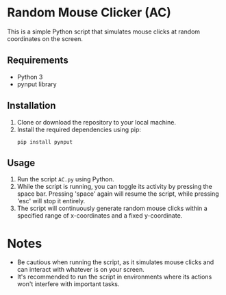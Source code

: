 # Random Mouse Clicker (AC)

This is a simple Python script that simulates mouse clicks at random coordinates on the screen.

## Requirements
- Python 3
- pynput library

## Installation
1. Clone or download the repository to your local machine.
2. Install the required dependencies using pip:
    ```
    pip install pynput
    ```
## Usage
1. Run the script `AC.py` using Python.
2. While the script is running, you can toggle its activity by pressing the space bar. Pressing 'space' again will resume the script, while pressing 'esc' will stop it entirely.
3. The script will continuously generate random mouse clicks within a specified range of x-coordinates and a fixed y-coordinate.

# Notes
- Be cautious when running the script, as it simulates mouse clicks and can interact with whatever is on your screen.
- It's recommended to run the script in environments where its actions won't interfere with important tasks.
